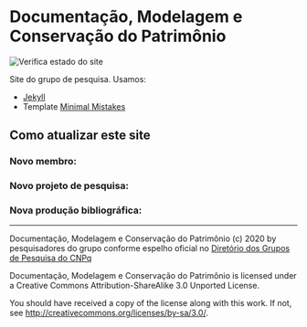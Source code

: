 # Documentação, Modelagem e Conservação do Patrimônio #

![Verifica estado do site](https://github.com/dmcpatrimonio/arqtrad/workflows/Website/badge.svg?branch=master)

Site do grupo de pesquisa. Usamos:

- [Jekyll](https://jekyllrb.com)
- Template [Minimal Mistakes](https://mmistakes.github.io/)

## Como atualizar este site ##

### Novo membro: ###

### Novo projeto de pesquisa: ###

### Nova produção bibliográfica: ###

* * * *

Documentação, Modelagem e Conservação do Patrimônio (c) 2020 by
pesquisadores do grupo conforme espelho oficial no
[Diretório dos Grupos de Pesquisa do CNPq](http://dgp.cnpq.br/dgp/espelhogrupo/0050065016863402)
 
Documentação, Modelagem e Conservação do Patrimônio is licensed under a
Creative Commons Attribution-ShareAlike 3.0 Unported License.
 
You should have received a copy of the license along with this
work.  If not, see <http://creativecommons.org/licenses/by-sa/3.0/>.

